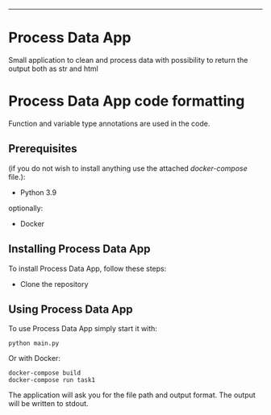 --------------------
# Process Data App
Small application to clean and process data with possibility to return the output both as str and html

# Process Data App code formatting
Function and variable type annotations are used in the code.

## Prerequisites
(if you do not wish to install anything use the attached *docker-compose* file.):
* Python 3.9

optionally: 
* Docker


## Installing Process Data App 

To install Process Data App, follow these steps:
* Clone the repository


## Using Process Data App

To use Process Data App simply start it with:
```
python main.py 
```
Or with Docker:
```
docker-compose build
docker-compose run task1
```
The application will ask you for the file path and output format.
The output will be written to stdout. 